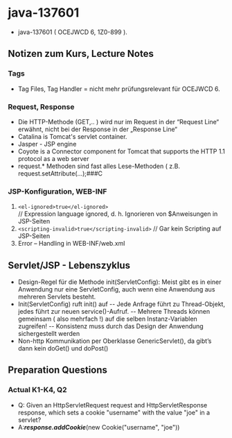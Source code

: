 # java-137601
- java-137601 ( OCEJWCD 6, 1Z0-899 ).
## Notizen zum Kurs, Lecture Notes
### Tags ###
- Tag Files, Tag Handler = nicht mehr prüfungsrelevant für OCEJWCD 6.
### Request, Response ###
- Die HTTP-Methode (GET,.. ) wird nur im Request in der  “Request Line“ erwähnt, nicht bei der Response in der „Response Line“
- Catalina is Tomcat's servlet container.
- Jasper - JSP engine
- Coyote is a Connector component for Tomcat that supports the HTTP 1.1 protocol as a web server
- request.* Methoden sind fast alles Lese-Methoden ( z.B. request.setAttribute(…);###C
### JSP-Konfiguration, WEB-INF ###
1. `<el-ignored>true</el-ignored>`  
  // Expression language ignored, d. h. Ignorieren von $Anweisungen in JSP-Seiten
2. `<scripting-invalid>true</scripting-invalid>`
  // Gar kein Scripting auf JSP-Seiten
3. Error – Handling in WEB-INF/web.xml
##  Servlet/JSP - Lebenszyklus ##
- Design-Regel für die Methode init(ServletConfig): Meist gibt es in einer Anwendung nur eine ServletConfig, auch wenn eine Anwendung aus mehreren Servlets besteht.
- Init(ServletConfig) ruft init() auf
-- Jede Anfrage führt zu Thread-Objekt, jedes führt zur neuen service()-Aufruf. 
-- Mehrere Threads können gemeinsam ( also mehrfach !) auf die selben Instanz-Variablen zugreifen!
-- Konsistenz muss durch das Design der Anwendung sichergestellt werden
- Non-http Kommunikation per Oberklasse GenericServlet(), da gibt’s dann kein doGet() und doPost()
## Preparation Questions
### Actual K1-K4, Q2
- Q: Given an HttpServletRequest request and HttpServletResponse response, which sets a cookie "username" with the value "joe" in a servlet?
- A:**_response.addCookie_**(new Cookie("username", "joe"))
